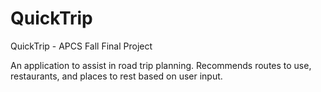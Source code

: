 # QuickTrip
QuickTrip - APCS Fall Final Project

An application to assist in road trip planning. Recommends routes to use, restaurants, and places to rest based on user input.